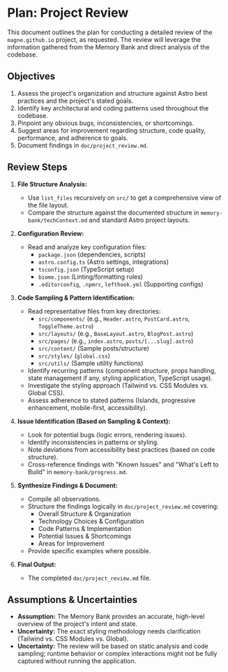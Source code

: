 # Plan: Project Review

This document outlines the plan for conducting a detailed review of the `magne.github.io` project, as requested. The review will leverage the information gathered from the Memory Bank and direct analysis of the codebase.

## Objectives

1. Assess the project's organization and structure against Astro best practices and the project's stated goals.
2. Identify key architectural and coding patterns used throughout the codebase.
3. Pinpoint any obvious bugs, inconsistencies, or shortcomings.
4. Suggest areas for improvement regarding structure, code quality, performance, and adherence to goals.
5. Document findings in `doc/project_review.md`.

## Review Steps

1. **File Structure Analysis:**
    * Use `list_files` recursively on `src/` to get a comprehensive view of the file layout.
    * Compare the structure against the documented structure in `memory-bank/techContext.md` and standard Astro project layouts.

2. **Configuration Review:**
    * Read and analyze key configuration files:
        * `package.json` (dependencies, scripts)
        * `astro.config.ts` (Astro settings, integrations)
        * `tsconfig.json` (TypeScript setup)
        * `biome.json` (Linting/formatting rules)
        * `.editorconfig`, `.npmrc`, `lefthook.yml` (Supporting configs)

3. **Code Sampling & Pattern Identification:**
    * Read representative files from key directories:
        * `src/components/` (e.g., `Header.astro`, `PostCard.astro`, `ToggleTheme.astro`)
        * `src/layouts/` (e.g., `BaseLayout.astro`, `BlogPost.astro`)
        * `src/pages/` (e.g., `index.astro`, `posts/[...slug].astro`)
        * `src/content/` (Sample posts/structure)
        * `src/styles/` (`global.css`)
        * `src/utils/` (Sample utility functions)
    * Identify recurring patterns (component structure, props handling, state management if any, styling application, TypeScript usage).
    * Investigate the styling approach (Tailwind vs. CSS Modules vs. Global CSS).
    * Assess adherence to stated patterns (Islands, progressive enhancement, mobile-first, accessibility).

4. **Issue Identification (Based on Sampling & Context):**
    * Look for potential bugs (logic errors, rendering issues).
    * Identify inconsistencies in patterns or styling.
    * Note deviations from accessibility best practices (based on code structure).
    * Cross-reference findings with "Known Issues" and "What's Left to Build" in `memory-bank/progress.md`.

5. **Synthesize Findings & Document:**
    * Compile all observations.
    * Structure the findings logically in `doc/project_review.md` covering:
        * Overall Structure & Organization
        * Technology Choices & Configuration
        * Code Patterns & Implementation
        * Potential Issues & Shortcomings
        * Areas for Improvement
    * Provide specific examples where possible.

6. **Final Output:**
    * The completed `doc/project_review.md` file.

## Assumptions & Uncertainties

* **Assumption:** The Memory Bank provides an accurate, high-level overview of the project's intent and state.
* **Uncertainty:** The exact styling methodology needs clarification (Tailwind vs. CSS Modules vs. Global).
* **Uncertainty:** The review will be based on static analysis and code sampling; runtime behavior or complex interactions might not be fully captured without running the application.
